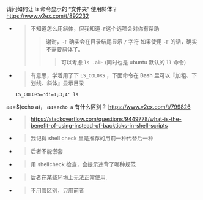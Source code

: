 
请问如何让 ls 命令显示的 “文件夹” 使用斜体？ https://www.v2ex.com/t/892232
- > 不知道怎么用斜体，但我知道`-F`这个选项会对你有帮助
  >> 谢谢，`-F` 确实会在目录结尾显示 `/` 字符 如果使用 `-F` 的话，确实不需要斜体了。
  >>> 可以考虑 `ls -alF` (同时也是 ubuntu 默认的 `ll` 命令)
- > 有意思，学着用了下 `LS_COLORS` ，下面命令在 Bash 里可以『加粗、下划线、斜体』显示目录
  ```shell
  LS_COLORS='di=1;3;4' ls
  ```

aa=$(echo a)， aa=`echo a` 有什么区别？ https://www.v2ex.com/t/799826
- > https://stackoverflow.com/questions/9449778/what-is-the-benefit-of-using-instead-of-backticks-in-shell-scripts
- > 我记得 shell check 里是推荐的用前一种代替后一种
- > 后者不能嵌套
- > 用 shellcheck 检查，会提示违背了哪种规范
- > 后者在某些环境上无法正常使用.
- > 不用管区别，只用前者
